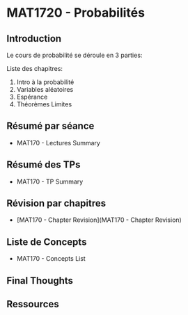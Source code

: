 # MAT1720 - Probabilités

## Introduction

Le cours de probabilité se déroule en 3 parties:

Liste des chapitres:
1. Intro à la probabilité
2. Variables aléatoires
3. Espérance
4. Théorèmes Limites

## Résumé par séance

- MAT170 - Lectures Summary

## Résumé des TPs

- MAT170 - TP Summary

## Révision par chapitres

- [MAT170 - Chapter Revision](MAT170 - Chapter Revision)

## Liste de Concepts

- MAT170 - Concepts List

## Final Thoughts

## Ressources
